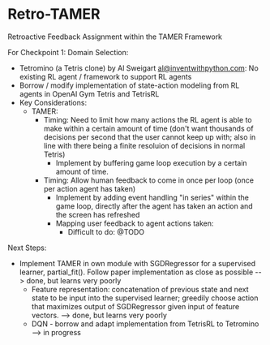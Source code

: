 # Retro-TAMER
Retroactive Feedback Assignment within the TAMER Framework



For Checkpoint 1:
Domain Selection:
  - Tetromino (a Tetris clone) by Al Sweigart al@inventwithpython.com: No existing RL agent / framework to support RL agents
  - Borrow / modify implementation of state-action modeling from RL agents in OpenAI Gym Tetris and TetrisRL
  - Key Considerations:
      - TAMER: 
          - Timing: Need to limit how many actions the RL agent is able to make within a certain amount of time (don't want thousands of decisions per second that the user cannot keep up with; also in line with there being a finite resoluion of decisions in normal Tetris)
              - Implement by buffering game loop execution by a certain amount of time. 
          - Timing: Allow human feedback to come in once per loop (once per action agent has taken)
              - Implement by adding event handling "in series" within the game loop, directly after the agent has taken an action and the screen has refreshed
              - Mapping user feedback to agent actions taken:
                  - Difficult to do: @TODO

Next Steps:
  - Implement TAMER in own module with SGDRegressor for a supervised learner, partial_fit(). Follow paper implementation as close as possible --> done, but learns very poorly
    - Feature representation: concatenation of previous state and next state to be input into the supervised learner; greedily choose action that maximizes output of SGDRegressor given input of feature vectors. --> done, but learns very poorly
    - DQN - borrow and adapt implementation from TetrisRL to Tetromino --> in progress
